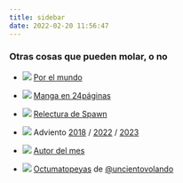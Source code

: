 ```yaml
---
title: sidebar
date: 2022-02-20 11:56:47
---
```


### Otras cosas que pueden molar, o no

- [![](/sidebar/banner-24s-por-el-mundo.jpg)](/articulos/veinticuatrosporelmundo) [Por el mundo](/articulos/veinticuatrosporelmundo)

- [![](/sidebar/banner-manga.jpg)](/etiquetas/manga) [Manga en 24páginas](/etiquetas/manga)

- [![](/sidebar/banner-spawn.jpg)](/etiquetas/spawn) [Relectura de Spawn](/etiquetas/spawn)

- [![](/sidebar/banner-adviento.jpg)](/etiquetas/adviento2023) Adviento
[2018](/etiquetas/adviento2018) / [2022](/etiquetas/adviento2022) / [2023](/etiquetas/adviento2023)

- [![](/sidebar/banner-autor-del-mes.jpg)](/etiquetas/autordelmes) [Autor del mes](/etiquetas/autordelmes)

- [![](/sidebar/banner-octumatopeyas.jpg)](/etiquetas/octumatopeyas) [Octumatopeyas](/etiquetas/octumatopeyas) de [@uncientovolando](https://instagram.com/uncientovolando)
